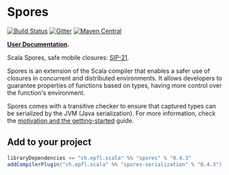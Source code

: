 # Spores

[![Build Status](https://platform-ci.scala-lang.org/api/badges/scalacenter/spores/status.svg)](https://platform-ci.scala-lang.org/scalacenter/spores)
[![Gitter](https://badges.gitter.im/scalacenter/spores.svg)](https://gitter.im/scalacenter/spores?utm_source=badge&utm_medium=badge&utm_campaign=pr-badge)
[![Maven Central](https://img.shields.io/maven-central/v/ch.epfl.scala/spores_2.11.svg)][search.maven]

**[User Documentation](http://scalacenter.github.io/spores/spores.html).**

Scala Spores, safe mobile closures: [SIP-21](http://docs.scala-lang.org/sips/pending/spores.html).
  
Spores is an extension of the Scala compiler that enables a safer use of closures
in concurrent and distributed environments. It allows developers to guarantee properties
of functions based on types, having more control over the function's environment.

Spores comes with a transitive checker to ensure that captured types can be
serialized by the JVM (Java serialization). For more information, check the
[motivation and the getting-started](https://scalacenter.github.io/spores/java-serialization.html) guide.

## Add to your project

```scala
libraryDependencies += "ch.epfl.scala" %% "spores" % "0.4.3"
addCompilerPlugin("ch.epfl.scala" %% "spores-serialization" % "0.4.3")
```

[search.maven]: http://search.maven.org/#search|ga|1|ch.epfl.scala.spores
